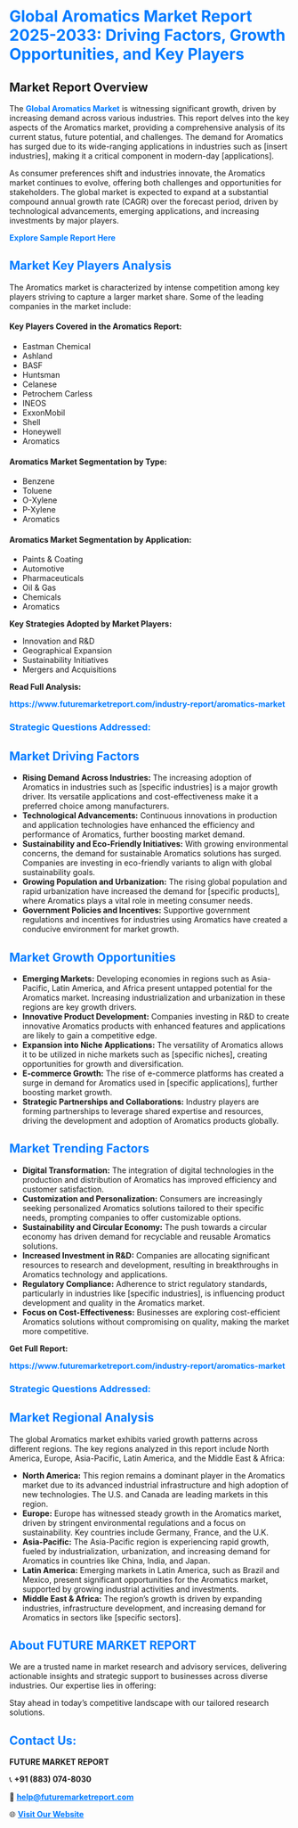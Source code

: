 <h1 style="color: #007BFF;">Global Aromatics Market Report 2025-2033: Driving Factors, Growth Opportunities, and Key Players</h1>

<section id="overview">
<h2>Market Report Overview</h2>
<p>The <a href="https://www.futuremarketreport.com/industry-report/aromatics-market" style="color: #007BFF; text-decoration: none;"><strong>Global Aromatics Market</strong></a> is witnessing significant growth, driven by increasing demand across various industries. This report delves into the key aspects of the Aromatics market, providing a comprehensive analysis of its current status, future potential, and challenges. The demand for Aromatics has surged due to its wide-ranging applications in industries such as [insert industries], making it a critical component in modern-day [applications].</p>
<p>As consumer preferences shift and industries innovate, the Aromatics market continues to evolve, offering both challenges and opportunities for stakeholders. The global market is expected to expand at a substantial compound annual growth rate (CAGR) over the forecast period, driven by technological advancements, emerging applications, and increasing investments by major players.</p>
</section>

<section id="overview">
<p><a href="https://www.futuremarketreport.com/request-sample/reportId=100249" style="color: #007BFF; text-decoration: none;"><strong>Explore Sample Report Here</strong></a></p>
</section>

<section id="key-players">
<h2 style="color: #007BFF;">Market Key Players Analysis</h2>
<p>The Aromatics market is characterized by intense competition among key players striving to capture a larger market share. Some of the leading companies in the market include:</p>
<h4>Key Players Covered in the Aromatics Report:</h4>
<ul><li>Eastman Chemical</li><li>Ashland</li><li>BASF</li><li>Huntsman</li><li>Celanese</li><li>Petrochem Carless</li><li>INEOS</li><li>ExxonMobil</li><li>Shell</li><li>Honeywell</li><li>Aromatics</li></ul>
<h4>Aromatics Market Segmentation by Type:</h4>
<ul><li>Benzene</li><li>Toluene</li><li>O-Xylene</li><li>P-Xylene</li><li>Aromatics</li></ul>

<h4>Aromatics Market Segmentation by Application:</h4>
<ul><li>Paints &amp; Coating</li><li>Automotive</li><li>Pharmaceuticals</li><li>Oil &amp; Gas</li><li>Chemicals</li><li>Aromatics</li></ul>
<p><strong>Key Strategies Adopted by Market Players:</strong></p>
<ul>
<li>Innovation and R&D</li>
<li>Geographical Expansion</li>
<li>Sustainability Initiatives</li>
<li>Mergers and Acquisitions</li>
</ul>
</section>

<section>
<p><strong>Read Full Analysis: </strong></p><a href="https://www.futuremarketreport.com/industry-report/aromatics-market" style="color: #007BFF; text-decoration: none;"><strong>https://www.futuremarketreport.com/industry-report/aromatics-market</strong></a>
<h3 style="color: #007BFF;">Strategic Questions Addressed:</h3>
</section>

<section id="driving-factors">
<h2 style="color: #007BFF;">Market Driving Factors</h2>
<ul>
<li><strong>Rising Demand Across Industries:</strong> The increasing adoption of Aromatics in industries such as [specific industries] is a major growth driver. Its versatile applications and cost-effectiveness make it a preferred choice among manufacturers.</li>
<li><strong>Technological Advancements:</strong> Continuous innovations in production and application technologies have enhanced the efficiency and performance of Aromatics, further boosting market demand.</li>
<li><strong>Sustainability and Eco-Friendly Initiatives:</strong> With growing environmental concerns, the demand for sustainable Aromatics solutions has surged. Companies are investing in eco-friendly variants to align with global sustainability goals.</li>
<li><strong>Growing Population and Urbanization:</strong> The rising global population and rapid urbanization have increased the demand for [specific products], where Aromatics plays a vital role in meeting consumer needs.</li>
<li><strong>Government Policies and Incentives:</strong> Supportive government regulations and incentives for industries using Aromatics have created a conducive environment for market growth.</li>
</ul>
</section>

<section id="growth-opportunities">
<h2 style="color: #007BFF;">Market Growth Opportunities</h2>
<ul>
<li><strong>Emerging Markets:</strong> Developing economies in regions such as Asia-Pacific, Latin America, and Africa present untapped potential for the Aromatics market. Increasing industrialization and urbanization in these regions are key growth drivers.</li>
<li><strong>Innovative Product Development:</strong> Companies investing in R&D to create innovative Aromatics products with enhanced features and applications are likely to gain a competitive edge.</li>
<li><strong>Expansion into Niche Applications:</strong> The versatility of Aromatics allows it to be utilized in niche markets such as [specific niches], creating opportunities for growth and diversification.</li>
<li><strong>E-commerce Growth:</strong> The rise of e-commerce platforms has created a surge in demand for Aromatics used in [specific applications], further boosting market growth.</li>
<li><strong>Strategic Partnerships and Collaborations:</strong> Industry players are forming partnerships to leverage shared expertise and resources, driving the development and adoption of Aromatics products globally.</li>
</ul>
</section>

<section id="trending-factors">
<h2 style="color: #007BFF;">Market Trending Factors</h2>
<ul>
<li><strong>Digital Transformation:</strong> The integration of digital technologies in the production and distribution of Aromatics has improved efficiency and customer satisfaction.</li>
<li><strong>Customization and Personalization:</strong> Consumers are increasingly seeking personalized Aromatics solutions tailored to their specific needs, prompting companies to offer customizable options.</li>
<li><strong>Sustainability and Circular Economy:</strong> The push towards a circular economy has driven demand for recyclable and reusable Aromatics solutions.</li>
<li><strong>Increased Investment in R&D:</strong> Companies are allocating significant resources to research and development, resulting in breakthroughs in Aromatics technology and applications.</li>
<li><strong>Regulatory Compliance:</strong> Adherence to strict regulatory standards, particularly in industries like [specific industries], is influencing product development and quality in the Aromatics market.</li>
<li><strong>Focus on Cost-Effectiveness:</strong> Businesses are exploring cost-efficient Aromatics solutions without compromising on quality, making the market more competitive.</li>
</ul>
</section>

<section>
<p><strong>Get Full Report: </strong></p><a href="https://www.futuremarketreport.com/industry-report/aromatics-market" style="color: #007BFF; text-decoration: none;"><strong>https://www.futuremarketreport.com/industry-report/aromatics-market</strong></a>
<h3 style="color: #007BFF;">Strategic Questions Addressed:</h3>
</section>


<section id="regional-analysis">
<h2 style="color: #007BFF;">Market Regional Analysis</h2>
<p>The global Aromatics market exhibits varied growth patterns across different regions. The key regions analyzed in this report include North America, Europe, Asia-Pacific, Latin America, and the Middle East & Africa:</p>
<ul>
<li><strong>North America:</strong> This region remains a dominant player in the Aromatics market due to its advanced industrial infrastructure and high adoption of new technologies. The U.S. and Canada are leading markets in this region.</li>
<li><strong>Europe:</strong> Europe has witnessed steady growth in the Aromatics market, driven by stringent environmental regulations and a focus on sustainability. Key countries include Germany, France, and the U.K.</li>
<li><strong>Asia-Pacific:</strong> The Asia-Pacific region is experiencing rapid growth, fueled by industrialization, urbanization, and increasing demand for Aromatics in countries like China, India, and Japan.</li>
<li><strong>Latin America:</strong> Emerging markets in Latin America, such as Brazil and Mexico, present significant opportunities for the Aromatics market, supported by growing industrial activities and investments.</li>
<li><strong>Middle East & Africa:</strong> The region’s growth is driven by expanding industries, infrastructure development, and increasing demand for Aromatics in sectors like [specific sectors].</li>
</ul>
</section>

<footer>
<h2 style="color: #007BFF;">About FUTURE MARKET REPORT</h2>
<p>We are a trusted name in market research and advisory services, delivering actionable insights and strategic support to businesses across diverse industries. Our expertise lies in offering:</p>

<p>Stay ahead in today’s competitive landscape with our tailored research solutions.</p>

<h2 style="color: #007BFF;">Contact Us:</h2>
<p><strong>FUTURE MARKET REPORT</strong></p>
<p>📞 <strong>+91 (883) 074-8030</strong></p>
<p>📧 <strong><a href="mailto:help@futuremarketreport.com" style="color: #007BFF;">help@futuremarketreport.com</a></strong></p>
<p>🌐 <strong><a href="https://www.futuremarketreport.com/" style="color: #007BFF;">Visit Our Website</a></strong></p>
</footer>